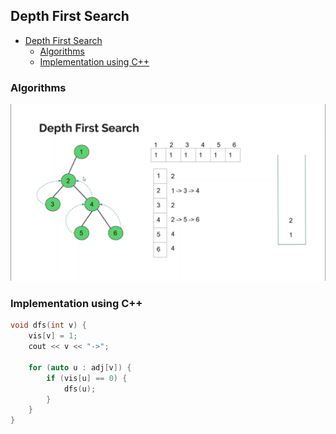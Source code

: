 ## Depth First Search

- [Depth First Search](#depth-first-search)
  - [Algorithms](#algorithms)
  - [Implementation using C++](#implementation-using-c)


### Algorithms

![images](images/dfs.png)

### Implementation using C++

```c++
void dfs(int v) {
    vis[v] = 1;
    cout << v << "->";

    for (auto u : adj[v]) {
        if (vis[u] == 0) {
            dfs(u);
        }
    }
}
```